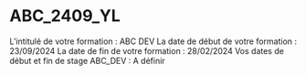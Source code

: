 # ABC_2409_YL

L’intitulé de votre formation : ABC DEV
La date de début de votre formation : 23/09/2024
La date de fin de votre formation : 28/02/2024
Vos dates de début et fin de stage ABC_DEV : A définir 
   
